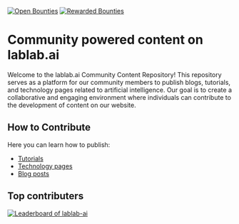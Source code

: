 [![Open Bounties](https://img.shields.io/endpoint?url=https%3A%2F%2Fconsole.algora.io%2Fapi%2Fshields%2Flablab-ai%2Fbounties%3Fstatus%3Dopen)](https://console.algora.io/org/lablab-ai/bounties?status=open)
[![Rewarded Bounties](https://img.shields.io/endpoint?url=https%3A%2F%2Fconsole.algora.io%2Fapi%2Fshields%2Flablab-ai%2Fbounties%3Fstatus%3Dcompleted)](https://console.algora.io/org/lablab-ai/bounties?status=completed)

# Community powered content on lablab.ai 

Welcome to the lablab.ai Community Content Repository! This repository serves as a platform for our community members to publish blogs, tutorials, and technology pages related to artificial intelligence. Our goal is to create a collaborative and engaging environment where individuals can contribute to the development of content on our website.

## How to Contribute

Here you can learn how to publish:

- [Tutorials](https://github.com/lablab-ai/community-content/blob/main/tutorials/README.md)
- [Technology pages](https://github.com/lablab-ai/community-content/blob/main/technologies/README.md)
- [Blog posts](https://github.com/lablab-ai/community-content/blob/main/blog/readme.md)

## Top contributers

<a href="https://console.algora.io/org/lablab-ai/leaderboard">
  <picture>
    <source media="(prefers-color-scheme: dark)" srcset="https://console.algora.io/api/og/lablab-ai/leaderboard.png?p=0&theme=dark">
    <img alt="Leaderboard of lablab-ai" src="https://console.algora.io/api/og/lablab-ai/leaderboard.png?p=0&theme=light">
  </picture>
</a>
